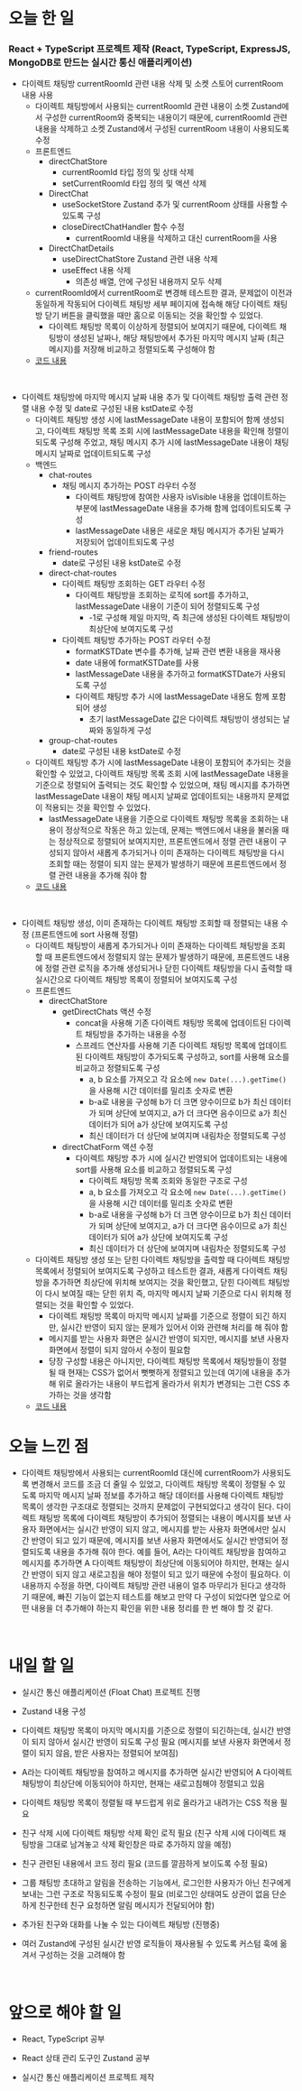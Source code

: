 # 오늘 한 일

### React + TypeScript 프로젝트 제작 (React, TypeScript, ExpressJS, MongoDB로 만드는 실시간 통신 애플리케이션)

- 다이렉트 채팅방 currentRoomId 관련 내용 삭제 및 소켓 스토어 currentRoom 내용 사용
  - 다이렉트 채팅방에서 사용되는 currentRoomId 관련 내용이 소켓 Zustand에서 구성한 currentRoom와 중복되는 내용이기 때문에, currentRoomId 관련 내용을 삭제하고 소켓 Zustand에서 구성된 currentRoom 내용이 사용되도록 수정
  - 프론트엔드
    - directChatStore
      - currentRoomId 타입 정의 및 상태 삭제
      - setCurrentRoomId 타입 정의 및 액션 삭제
    - DirectChat
      - useSocketStore Zustand 추가 및 currentRoom 상태를 사용할 수 있도록 구성
      - closeDirectChatHandler 함수 수정
        - currentRoomId 내용을 삭제하고 대신 currentRoom을 사용
    - DirectChatDetails
      - useDirectChatStore Zustand 관련 내용 삭제
      - useEffect 내용 삭제
        - 의존성 배열, 안에 구성된 내용까지 모두 삭제
  - currentRoomId에서 currentRoom로 변경해 테스트한 결과, 문제없이 이전과 동일하게 작동되어 다이렉트 채팅방 세부 페이지에 접속해 해당 다이렉트 채팅방 닫기 버튼을 클릭했을 때만 홈으로 이동되는 것을 확인할 수 있었다.
    - 다이렉트 채팅방 목록이 이상하게 정렬되어 보여지기 때문에, 다이렉트 채팅방이 생성된 날짜나, 해당 채팅방에서 추가된 마지막 메시지 날짜 (최근 메시지)를 저장해 비교하고 정렬되도록 구성해야 함
  - [코드 내용](https://github.com/jeongsangtae/float-chat/commit/8dc2dd0c32f6f4412cf9a3092ff9e0da0a3f1f92)

<br />

- 다이렉트 채팅방에 마지막 메시지 날짜 내용 추가 및 다이렉트 채팅방 출력 관련 정렬 내용 수정 및 date로 구성된 내용 kstDate로 수정
  - 다이렉트 채팅방 생성 시에 lastMessageDate 내용이 포함되어 함께 생성되고, 다이렉트 채팅방 목록 조회 시에 lastMessageDate 내용을 확인해 정렬이 되도록 구성해 주었고, 채팅 메시지 추가 시에 lastMessageDate 내용이 채팅 메시지 날짜로 업데이트되도록 구성
  - 백엔드
    - chat-routes
      - 채팅 메시지 추가하는 POST 라우터 수정
        - 다이렉트 채팅방에 참여한 사용자 isVisible 내용을 업데이트하는 부분에 lastMessageDate 내용을 추가해 함께 업데이트되도록 구성
        - lastMessageDate 내용은 새로운 채팅 메시지가 추가된 날짜가 저장되어 업데이트되도록 구성
    - friend-routes
      - date로 구성된 내용 kstDate로 수정
    - direct-chat-routes
      - 다이렉트 채팅방 조회하는 GET 라우터 수정
        - 다이렉트 채팅방을 조회하는 로직에 sort를 추가하고, lastMessageDate 내용이 기준이 되어 정렬되도록 구성
          - -1로 구성해 제일 마지막, 즉 최근에 생성된 다이렉트 채팅방이 최상단에 보여지도록 구성
      - 다이렉트 채팅방 추가하는 POST 라우터 수정
        - formatKSTDate 변수를 추가해, 날짜 관련 변환 내용을 재사용
        - date 내용에 formatKSTDate를 사용
        - lastMessageDate 내용을 추가하고 formatKSTDate가 사용되도록 구성
        - 다이렉트 채팅방 추가 시에 lastMessageDate 내용도 함께 포함되어 생성
          - 초기 lastMessageDate 값은 다이렉트 채팅방이 생성되는 날짜와 동일하게 구성
    - group-chat-routes
      - date로 구성된 내용 kstDate로 수정
  - 다이렉트 채팅방 추가 시에 lastMessageDate 내용이 포함되어 추가되는 것을 확인할 수 있었고, 다이렉트 채팅방 목록 조회 시에 lastMessageDate 내용을 기준으로 정렬되어 출력되는 것도 확인할 수 있었으며, 채팅 메시지를 추가하면 lastMessageDate 내용이 채팅 메시지 날짜로 업데이트되는 내용까지 문제없이 적용되는 것을 확인할 수 있었다.
    - lastMessageDate 내용을 기준으로 다이렉트 채팅방 목록을 조회하는 내용이 정상적으로 작동은 하고 있는데, 문제는 백엔드에서 내용을 불러올 때는 정상적으로 정렬되어 보여지지만, 프론트엔드에서 정렬 관련 내용이 구성되지 않아서 새롭게 추가되거나 이미 존재하는 다이렉트 채팅방을 다시 조회할 때는 정렬이 되지 않는 문제가 발생하기 때문에 프론트엔드에서 정렬 관련 내용을 추가해 줘야 함
  - [코드 내용](https://github.com/jeongsangtae/float-chat/commit/b6fbff2516bbb192748f8c9399df4fa25c3c21f0)

<br />

- 다이렉트 채팅방 생성, 이미 존재하는 다이렉트 채팅방 조회할 때 정렬되는 내용 수정 (프론트엔드에 sort 사용해 정렬)
  - 다이렉트 채팅방이 새롭게 추가되거나 이미 존재하는 다이렉트 채팅방을 조회할 때 프론트엔드에서 정렬되지 않는 문제가 발생하기 때문에, 프론트엔드 내용에 정렬 관련 로직을 추가해 생성되거나 닫힌 다이렉트 채팅방을 다시 출력할 때 실시간으로 다이렉트 채팅방 목록이 정렬되어 보여지도록 구성
  - 프론트엔드
    - directChatStore
      - getDirectChats 액션 수정
        - concat을 사용해 기존 다이렉트 채팅방 목록에 업데이트된 다이렉트 채팅방을 추가하는 내용을 수정
        - 스프레드 연산자를 사용해 기존 다이렉트 채팅방 목록에 업데이트된 다이렉트 채팅방이 추가되도록 구성하고, sort를 사용해 요소를 비교하고 정렬되도록 구성
          - a, b 요소를 가져오고 각 요소에 `new Date(...).getTime()`을 사용해 시간 데이터를 밀리초 숫자로 변환
          - b-a로 내용을 구성해 b가 더 크면 양수이므로 b가 최신 데이터가 되며 상단에 보여지고, a가 더 크다면 음수이므로 a가 최신 데이터가 되어 a가 상단에 보여지도록 구성
          - 최신 데이터가 더 상단에 보여지며 내림차순 정렬되도록 구성
      - directChatForm 액션 수정
        - 다이렉트 채팅방 추가 시에 실시간 반영되어 업데이트되는 내용에 sort를 사용해 요소를 비교하고 정렬되도록 구성
          - 다이렉트 채팅방 목록 조회와 동일한 구조로 구성
          - a, b 요소를 가져오고 각 요소에 `new Date(...).getTime()`을 사용해 시간 데이터를 밀리초 숫자로 변환
          - b-a로 내용을 구성해 b가 더 크면 양수이므로 b가 최신 데이터가 되며 상단에 보여지고, a가 더 크다면 음수이므로 a가 최신 데이터가 되어 a가 상단에 보여지도록 구성
          - 최신 데이터가 더 상단에 보여지며 내림차순 정렬되도록 구성
  - 다이렉트 채팅방 생성 또는 닫힌 다이렉트 채팅방을 출력할 때 다이렉트 채팅방 목록에서 정렬되어 보여지도록 구성하고 테스트한 결과, 새롭게 다이렉트 채팅방을 추가하면 최상단에 위치해 보여지는 것을 확인했고, 닫힌 다이렉트 채팅방이 다시 보여질 때는 닫힌 위치 즉, 마지막 메시지 날짜 기준으로 다시 위치해 정렬되는 것을 확인할 수 있었다.
    - 다이렉트 채팅방 목록이 마지막 메시지 날짜를 기준으로 정렬이 되긴 하지만, 실시간 반영이 되지 않는 문제가 있어서 이와 관련해 처리를 해 줘야 함
    - 메시지를 받는 사용자 화면은 실시간 반영이 되지만, 메시지를 보낸 사용자 화면에서 정렬이 되지 않아서 수정이 필요함
    - 당장 구성할 내용은 아니지만, 다이렉트 채팅방 목록에서 채팅방들이 정렬될 때 현재는 CSS가 없어서 뻣뻣하게 정렬되고 있는데 여기에 내용을 추가해 위로 올라가는 내용이 부드럽게 올라가서 위치가 변경되는 그런 CSS 추가하는 것을 생각함
  - [코드 내용](https://github.com/jeongsangtae/float-chat/commit/d369e7cb2ba48e9ab646768559953e0504d4e918)

# 오늘 느낀 점

- 다이렉트 채팅방에서 사용되는 currentRoomId 대신에 currentRoom가 사용되도록 변경해서 코드를 조금 더 줄일 수 있었고, 다이렉트 채팅방 목록이 정렬될 수 있도록 마지막 메시지 날짜 정보를 추가하고 해당 데이터를 사용해 다이렉트 채팅방 목록이 생각한 구조대로 정렬되는 것까지 문제없이 구현되었다고 생각이 된다. 다이렉트 채팅방 목록에 다이렉트 채팅방이 추가되어 정렬되는 내용이 메시지를 보낸 사용자 화면에서는 실시간 반영이 되지 않고, 메시지를 받는 사용자 화면에서만 실시간 반영이 되고 있기 때문에, 메시지를 보낸 사용자 화면에서도 실시간 반영되어 정렬되도록 내용을 추가해 줘야 한다. 예를 들어, A라는 다이렉트 채팅방을 참여하고 메시지를 추가하면 A 다이렉트 채팅방이 최상단에 이동되어야 하지만, 현재는 실시간 반영이 되지 않고 새로고침을 해야 정렬이 되고 있기 때문에 수정이 필요하다. 이 내용까지 수정을 하면, 다이렉트 채팅방 관련 내용이 얼추 마무리가 된다고 생각하기 때문에, 빠진 기능이 없는지 테스트를 해보고 만약 다 구성이 되었다면 앞으로 어떤 내용을 더 추가해야 하는지 확인을 위한 내용 정리를 한 번 해야 할 것 같다.

<br />

# 내일 할 일

- 실시간 통신 애플리케이션 (Float Chat) 프로젝트 진행

- Zustand 내용 구성

- 다이렉트 채팅방 목록이 마지막 메시지를 기준으로 정렬이 되긴하는데, 실시간 반영이 되지 않아서 실시간 반영이 되도록 구성 필요 (메시지를 보낸 사용자 화면에서 정렬이 되지 않음, 받은 사용자는 정렬되어 보여짐)

- A라는 다이렉트 채팅방을 참여하고 메시지를 추가하면 실시간 반영되어 A 다이렉트 채팅방이 최상단에 이동되어야 하지만, 현재는 새로고침해야 정렬되고 있음

- 다이렉트 채팅방 목록이 정렬될 때 부드럽게 위로 올라가고 내려가는 CSS 적용 필요

- 친구 삭제 시에 다이렉트 채팅방 삭제 확인 로직 필요 (친구 삭제 시에 다이렉트 채팅방을 그대로 남겨놓고 삭제 확인창은 따로 추가하지 않을 예정)

- 친구 관련된 내용에서 코드 정리 필요 (코드를 깔끔하게 보이도록 수정 필요)

- 그룹 채팅방 초대하고 알림을 전송하는 기능에서, 로그인한 사용자가 아닌 친구에게 보내는 그런 구조로 작동되도록 수정이 필요 (비로그인 상태여도 상관이 없음 단순하게 친구한테 친구 요청하면 알림 메시지가 전달되어야 함)

- 추가된 친구와 대화를 나눌 수 있는 다이렉트 채팅방 (진행중)

- 여러 Zustand에 구성된 실시간 반영 로직들이 재사용될 수 있도록 커스텀 훅에 옮겨서 구성하는 것을 고려해야 함

<br />

# 앞으로 해야 할 일

- React, TypeScript 공부

- React 상태 관리 도구인 Zustand 공부

- 실시간 통신 애플리케이션 프로젝트 제작
